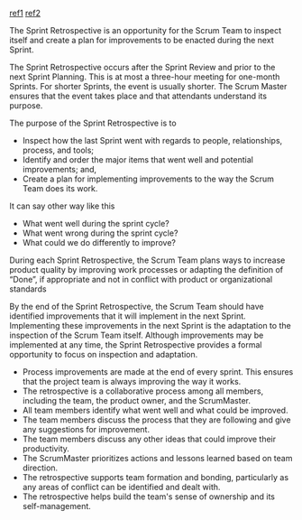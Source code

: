 [ref1](https://www.scrumguides.org/docs/scrumguide/v2017/2017-Scrum-Guide-US.pdf#zoom=100)
[ref2](https://www.scrumalliance.org/community/articles/2014/april/key-elements-of-sprint-retrospective)

The Sprint Retrospective is an opportunity for the Scrum Team to inspect itself and create a plan for improvements to be enacted during the next Sprint.

The Sprint Retrospective occurs after the Sprint Review and prior to the next Sprint Planning.
This is at most a three-hour meeting for one-month Sprints. For shorter Sprints, the event is usually shorter. The Scrum Master ensures that the event takes place and that attendants
understand its purpose.

The purpose of the Sprint Retrospective is to

- Inspect how the last Sprint went with regards to people, relationships, process, and tools;
- Identify and order the major items that went well and potential improvements; and,
-  Create a plan for implementing improvements to the way the Scrum Team does its work.

It can say other way like this

- What went well during the sprint cycle?
- What went wrong during the sprint cycle?
- What could we do differently to improve?

 During each Sprint Retrospective, the Scrum Team plans ways to increase
product quality by improving work processes or adapting the definition of “Done”, if appropriate and not in conflict with product or organizational standards

By the end of the Sprint Retrospective, the Scrum Team should have identified improvements
that it will implement in the next Sprint. Implementing these improvements in the next Sprint is the adaptation to the inspection of the Scrum Team itself. Although improvements may be implemented at any time, the Sprint Retrospective provides a formal opportunity to focus on inspection and adaptation.

- Process improvements are made at the end of every sprint. This ensures that the project team is always improving the way it works.
- The retrospective is a collaborative process among all members, including the team, the product owner, and the ScrumMaster.
- All team members identify what went well and what could be improved.
- The team members discuss the process that they are following and give any suggestions for improvement.
- The team members discuss any other ideas that could improve their productivity.
- The ScrumMaster prioritizes actions and lessons learned based on team direction.
- The retrospective supports team formation and bonding, particularly as any areas of conflict can be identified and dealt with.
- The retrospective helps build the team's sense of ownership and its self-management.
